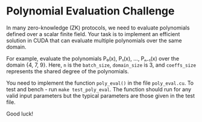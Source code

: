 # Polynomial Evaluation Challenge

In many zero-knowledge (ZK) protocols, we need to evaluate polynomials defined over a scalar finite field. Your task is to implement an efficient solution in CUDA that can evaluate multiple polynomials over the same domain.

For example, evaluate the polynomials P₀(x), P₁(x), ..., Pₙ₋₁(x) over the domain {4, 7, 9}. Here, `n` is the `batch_size`, `domain_size` is 3, and `coeffs_size` represents the shared degree of the polynomials.

You need to implement the function `poly_eval()` in the file `poly_eval.cu`. To test and bench - run `make test_poly_eval`. The function should run for any valid input parameters but the typical parameters are those given in the test file.

Good luck!

